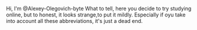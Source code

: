Hi, l'm @Alexey-Olegovich-byte
What to tell, here you decide to try studying online, 
but to honest, it looks strange,to put it mildly.
Especially if oyu take into account all these
abbreviations, it's just a dead end.
<!---
Alexey-Olegovich-byte/Alexey-Olegovich-byte is a ✨ special ✨ repository because its `README.md` (this file) appears on your GitHub profile.
You can click the Preview link to take a look at your changes.
--->
